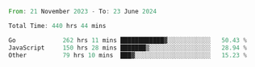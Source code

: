 <!--START_SECTION:waka-->

```rust
From: 21 November 2023 - To: 23 June 2024

Total Time: 440 hrs 44 mins

Go             262 hrs 11 mins ████████████▓░░░░░░░░░░░░   50.43 %
JavaScript     150 hrs 28 mins ███████▒░░░░░░░░░░░░░░░░░   28.94 %
Other          79 hrs 10 mins  ███▓░░░░░░░░░░░░░░░░░░░░░   15.23 %
```

<!--END_SECTION:waka-->
